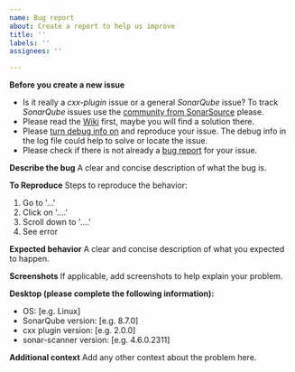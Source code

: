 ```yaml
---
name: Bug report
about: Create a report to help us improve
title: ''
labels: ''
assignees: ''

---
```


**Before you create a new issue**
- Is it really a _cxx-plugin_ issue or a general _SonarQube_ issue? To track _SonarQube_ issues use the [community from SonarSource](https://community.sonarsource.com/) please.
- Please read the [Wiki](https://github.com/SonarOpenCommunity/sonar-cxx/wiki) first, maybe you will find a solution there.
- Please [turn debug info on](https://github.com/SonarOpenCommunity/sonar-cxx/wiki/Get-debug-information) and reproduce your issue. The debug info in the log file could help to solve or locate the issue.
- Please check if there is not already a [bug report](https://github.com/SonarOpenCommunity/sonar-cxx/issues) for your issue.

**Describe the bug**
A clear and concise description of what the bug is.

**To Reproduce**
Steps to reproduce the behavior:
1. Go to '...'
2. Click on '....'
3. Scroll down to '....'
4. See error

**Expected behavior**
A clear and concise description of what you expected to happen.

**Screenshots**
If applicable, add screenshots to help explain your problem.

**Desktop (please complete the following information):**
 - OS: [e.g. Linux]
 - SonarQube version: [e.g. 8.7.0]
 - cxx plugin version: [e.g. 2.0.0]
 - sonar-scanner version: [e.g. 4.6.0.2311]
 
**Additional context**
Add any other context about the problem here.
